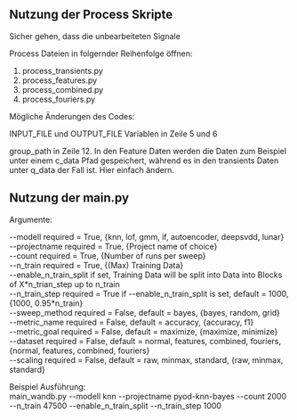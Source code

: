 ## Nutzung der Process Skripte
Sicher gehen, dass die unbearbeiteten Signale 

Process Dateien in folgernder Reihenfolge öffnen:
1. process_transients.py
2. process_features.py
3. process_combined.py
4. process_fouriers.py

Mögliche Änderungen des Codes:

INPUT_FILE und OUTPUT_FILE Variablen in Zeile 5 und 6

group_path in Zeile 12. In den Feature Daten werden die Daten zum Beispiel
unter einem c_data Pfad gespeichert, während es in den transients Daten
unter q_data der Fall ist. Hier einfach ändern.

## Nutzung der main.py
Argumente: 

--modell        required = True, {knn, lof, gmm, if, autoencoder, deepsvdd, lunar}  
--projectname   required = True, {Project name of choice}  
--count         required = True, {Number of runs per sweep}  
--n_train       required = True, {(Max) Training Data}  
--enable_n_train_split if set, Training Data will be split into Data into Blocks of X\*n_trian_step up to n_train  
--n_train_step  required = True if --enable_n_train_split is set, default = 1000, {1000, 0.95\*n_train}  
--sweep_method  required = False, default = bayes, {bayes, random, grid}  
--metric_name   required = False, default = accuracy, {accuracy, f1}  
--metric_goal   required = False, default = maximize, {maximize, minimize}  
--dataset       required = False, default = normal, features, combined, fouriers, {normal, features, combined, fouriers}  
--scaling       required = False, default = raw, minmax, standard, {raw, minmax, standard}

Beispiel Ausführung:  
main_wandb.py --modell knn --projectname pyod-knn-bayes --count 2000 --n_train 47500 --enable_n_train_split --n_train_step 1000
